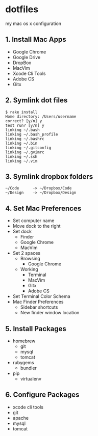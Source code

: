 # dotfiles

my mac os x configuration

## 1. Install Mac Apps

+ Google Chrome
+ Google Drive
+ DropBox
+ MacVim
+ Xcode Cli Tools
+ Adobe CS
+ Gitx

## 2. Symlink dot files

    $ rake install
    Home directory: /Users/username
    correct? [y/n] y
    test run? [y/n] y
    linking ~/.bash
    linking ~/.bash_profile
    linking ~/.bashrc
    linking ~/.bin
    linking ~/.gitconfig
    linking ~/.gvimrc
    linking ~/.ssh
    linking ~/.vim

## 3. Symlink dropbox folders

    ~/Code      -> ~/Dropbox/Code
    ~/Design    -> ~/Dropbox/Design

## 4. Set Mac Preferences

+ Set computer name
+ Move dock to the right
+ Set dock
  - Finder
  - Google Chrome
  - MacVim
+ Set 2 spaces
  - Browsing 
    * Google Chrome
  - Working
    * Terminal
    * MacVim
    * Gitx
    * Adobe CS
+ Set Terminal Color Schema
+ Mac Finder Preferences
  - Sidebar shortcuts
  - New finder window location

## 5. Install Packages 

+ homebrew
  - git
  - mysql
  - tomcat
+ rubygems
  - bundler
+ pip
  - virtualenv

## 6. Configure Packages

+ xcode cli tools
+ git
+ apache
+ mysql 
+ tomcat
